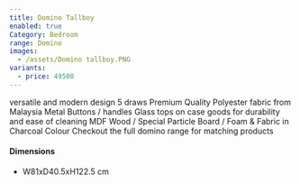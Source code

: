 ```yaml
---
title: Domino Tallboy
enabled: true
Category: Bedroom
range: Domino
images:
  - /assets/Domino tallboy.PNG
variants:
  - price: 49500
---
```

versatile and modern design
5 draws
Premium Quality Polyester fabric from Malaysia
Metal Buttons / handles
Glass tops on case goods for durability and ease of cleaning
MDF Wood / Special Particle Board / Foam & Fabric in Charcoal Colour
Checkout the full domino range for matching products
<br/>


#### Dimensions
* W81xD40.5xH122.5 cm
